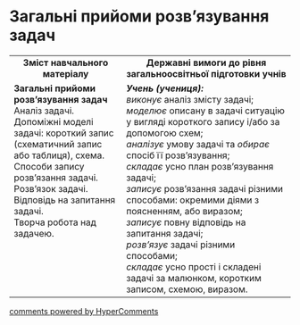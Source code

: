 <div id="hypercomments_widget" class="js-hypercomments-widget invisible"></div>

# Загальні прийоми розв’язування задач
<table>
  <tr>
    <td width="40%" align="center"><b>Зміст навчального матеріалу<b></td>
    <td width="60%" align="center"><b>Державні вимоги до рівня загальноосвітньої підготовки учнів</b></td>
  </tr>
  <tr>
    <td width="40%" style="vertical-align:top !important;"><b>Загальні прийоми розв’язування задач</b><br>
Аналіз задачі.<br>
Допоміжні моделі задачі: короткий запис (схематичний запис або таблиця), схема.<br>
Способи запису розв’язання задачі. Розв’язок задачі.<br>
Відповідь на запитання задачі.<br>
Творча робота над задачею.<br></td>
    <td width="60%" style="vertical-align:top !important;"><i><b>Учень (учениця):</b></i><br>
<i>виконує</i> аналіз змісту задачі;<br>
<i>моделює</i> описану в задачі ситуацію у вигляді короткого запису і/або за допомогою схем;<br>
<i>аналізує</i> умову задачі та <i>обирає</i> спосіб її розв’язування; <br>
<i>складає</i> усно план розв’язування задачі;<br>
<i>записує</i> розв’язання задачі різними способами: окремими діями з поясненням, або виразом; <br>
<i>записує</i> повну відповідь на запитання задачі;<br>
<i>розв’язує</i> задачі різними способами; <br>
<i>складає</i> усно прості і складені задачі за малюнком, коротким записом, схемою, виразом.</td>
  </tr>
</table>

<div class="js-hypercomments-container">
    <a href="http://hypercomments.com" class="hc-link" title="comments widget">comments powered by HyperComments</a>
</div>